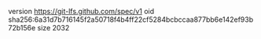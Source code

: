 version https://git-lfs.github.com/spec/v1
oid sha256:6a31d7b716145f2a50718f4b4ff22cf5284bcbccaa877bb6e142ef93b72b156e
size 2032
